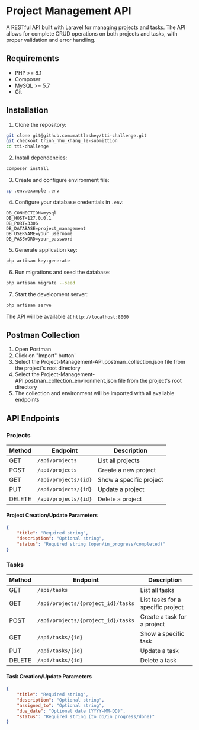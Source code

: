 # Project Management API

A RESTful API built with Laravel for managing projects and tasks. The API allows for complete CRUD operations on both projects and tasks, with proper validation and error handling.

## Requirements

- PHP >= 8.1
- Composer
- MySQL >= 5.7
- Git

## Installation

1. Clone the repository:
```bash
git clone git@github.com:mattlashey/tti-challenge.git
git checkout trinh_nhu_khang_le-submittion
cd tti-challenge
```

2. Install dependencies:
```bash
composer install
```

3. Create and configure environment file:
```bash
cp .env.example .env
```

4. Configure your database credentials in `.env`:
```
DB_CONNECTION=mysql
DB_HOST=127.0.0.1
DB_PORT=3306
DB_DATABASE=project_management
DB_USERNAME=your_username
DB_PASSWORD=your_password
```

5. Generate application key:
```bash
php artisan key:generate
```

6. Run migrations and seed the database:
```bash
php artisan migrate --seed
```

7. Start the development server:
```bash
php artisan serve
```

The API will be available at `http://localhost:8000`

## Postman Collection
1. Open Postman
2. Click on "Import" button'
3. Select the Project-Management-API.postman_collection.json file from the project's root directory
4. Select the Project-Management-API.postman_collection_environment.json file from the project's root directory
5. The collection and environment will be imported with all available endpoints

## API Endpoints

### Projects

| Method | Endpoint | Description |
|--------|----------|-------------|
| GET | `/api/projects` | List all projects |
| POST | `/api/projects` | Create a new project |
| GET | `/api/projects/{id}` | Show a specific project |
| PUT | `/api/projects/{id}` | Update a project |
| DELETE | `/api/projects/{id}` | Delete a project |

#### Project Creation/Update Parameters

```json
{
    "title": "Required string",
    "description": "Optional string",
    "status": "Required string (open/in_progress/completed)"
}
```

### Tasks

| Method | Endpoint | Description |
|--------|----------|-------------|
| GET | `/api/tasks` | List all tasks |
| GET | `/api/projects/{project_id}/tasks` | List tasks for a specific project |
| POST | `/api/projects/{project_id}/tasks` | Create a task for a project |
| GET | `/api/tasks/{id}` | Show a specific task |
| PUT | `/api/tasks/{id}` | Update a task |
| DELETE | `/api/tasks/{id}` | Delete a task |

#### Task Creation/Update Parameters

```json
{
    "title": "Required string",
    "description": "Optional string",
    "assigned_to": "Optional string",
    "due_date": "Optional date (YYYY-MM-DD)",
    "status": "Required string (to_do/in_progress/done)"
}
```

